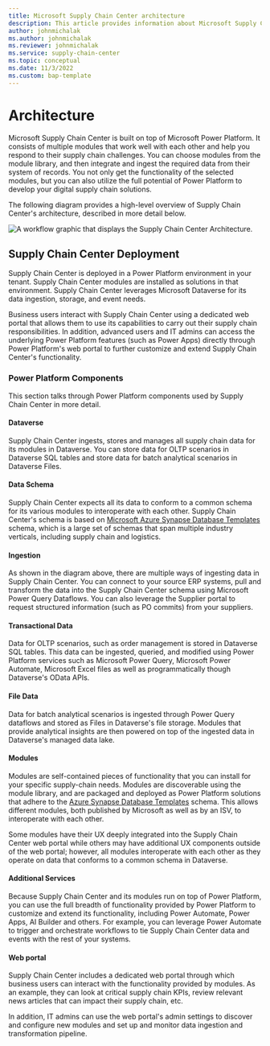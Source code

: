```yaml
---
title: Microsoft Supply Chain Center architecture
description: This article provides information about Microsoft Supply Chain Center's architectue. 
author: johnmichalak
ms.author: johnmichalak 
ms.reviewer: johnmichalak
ms.service: supply-chain-center
ms.topic: conceptual
ms.date: 11/3/2022
ms.custom: bap-template
---
```


# Architecture

Microsoft Supply Chain Center is built on top of Microsoft Power Platform. It consists of multiple modules that work well with each other and help you respond to their supply chain challenges. You can choose modules from the module library, and then integrate and ingest the required data from their system of records. You not only get the functionality of the selected modules, but you can also utilize the full potential of Power Platform to develop your digital supply chain solutions.

The following diagram provides a high-level overview of Supply Chain Center's architecture, described in more detail below.

![A workflow graphic that displays the Supply Chain Center Architecture.](medua/SupplyChainCenterArchitecture.png)

## Supply Chain Center Deployment

Supply Chain Center is deployed in a Power Platform environment in your tenant. Supply Chain Center modules are installed as solutions in that environment. Supply Chain Center leverages Microsoft Dataverse for its data ingestion, storage, and event needs.

Business users interact with Supply Chain Center using a dedicated web portal that allows them to use its capabilities to carry out their supply chain responsibilities. In addition, advanced users and IT admins can access the underlying Power Platform features (such as Power Apps) directly through Power Platform's web portal to further customize and extend Supply Chain Center's functionality.

### Power Platform Components

This section talks through Power Platform components used by Supply Chain Center in more detail.

#### Dataverse

Supply Chain Center ingests, stores and manages all supply chain data for its modules in Dataverse. You can store data for OLTP scenarios in Dataverse SQL tables and store data for batch analytical scenarios in Dataverse Files.

#### Data Schema

Supply Chain Center expects all its data to conform to a common schema for its various modules to interoperate with each other. Supply Chain Center's schema is based on [Microsoft Azure Synapse Database Templates](/azure/synapse-analytics/database-designer/overview-database-templates) schema, which is a large set of schemas that span multiple industry verticals, including supply chain and logistics.

#### Ingestion

As shown in the diagram above, there are multiple ways of ingesting data in Supply Chain Center. You can connect to your source ERP systems, pull and transform the data into the Supply Chain Center schema using Microsoft Power Query Dataflows. You can also leverage the Supplier portal to request structured information (such as PO commits) from your suppliers.

#### Transactional Data

Data for OLTP scenarios, such as order management is stored in Dataverse SQL tables. This data can be ingested, queried, and modified using Power Platform services such as Microsoft Power Query, Microsoft Power Automate, Microsoft Excel files as well as programmatically though Dataverse's OData APIs.

#### File Data

Data for batch analytical scenarios is ingested through Power Query dataflows and stored as Files in Dataverse's file storage. Modules that provide analytical insights are then powered on top of the ingested data in Dataverse's managed data lake.

#### Modules

Modules are self-contained pieces of functionality that you can install for your specific supply-chain needs. Modules are discoverable using the module library, and are packaged and deployed as Power Platform solutions that adhere to the [Azure Synapse Database Templates](/azure/synapse-analytics/database-designer/overview-database-templates) schema. This allows different modules, both published by Microsoft as well as by an ISV, to interoperate with each other.

Some modules have their UX deeply integrated into the Supply Chain Center web portal while others may have additional UX components outside of the web portal; however, all modules interoperate with each other as they operate on data that conforms to a common schema in Dataverse.

#### Additional Services

Because Supply Chain Center and its modules run on top of Power Platform, you can use the full breadth of functionality provided by Power Platform to customize and extend its functionality, including Power Automate, Power Apps, AI Builder and others. For example, you can leverage Power Automate to trigger and orchestrate workflows to tie Supply Chain Center data and events with the rest of your systems.

#### Web portal

Supply Chain Center includes a dedicated web portal through which business users can interact with the functionality provided by modules. As an example, they can look at critical supply chain KPIs, review relevant news articles that can impact their supply chain, etc.

In addition, IT admins can use the web portal's admin settings to discover and configure new modules and set up and monitor data ingestion and transformation pipeline.
